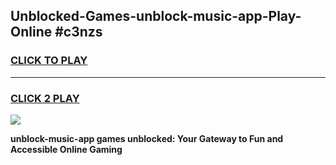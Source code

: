 
## Unblocked-Games-unblock-music-app-Play-Online #c3nzs
<h3>
<a href="https://news.freeplayer.one?title=unblock-music-app&ref=3">CLICK TO PLAY</a></h3>
<hr>

<h3>
<a href="https://news.freeplayer.one?title=unblock-music-app&ref=3">CLICK 2 PLAY</a>
  
</h3>

<a href="https://news.freeplayer.one?title=unblock-music-app&ref=3"><img src="https://clearcache.store/games.png"></a>


**unblock-music-app games unblocked: Your Gateway to Fun and Accessible Online Gaming**

